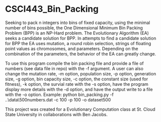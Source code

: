 # CSCI443_Bin_Packing

Seeking to pack n integers into bins of fixed capacity, using the minimal number of bins possible, the One Dimensional Minimum Bin Packing Problem (BPP) is an NP-Hard problem. The Evolutionary Algorithm (EA) seeks a candidate solution for BPP. In attempts to find a candidate solution for BPP the EA uses mutation, a round robin selection, strings of floating point values as chromosomes, and parameters. Depending on the combination of the parameters, the behavior of the EA can greatly change.

To use this program compile the bin packing file and provide a file of numbers (see data file in repo) with the -f argument. A user can also change the mutation rate, -m option, population size, -p option, generation size, -g option, bin capacity size, -c option, the constant size (used for fitness), -k option, the survial rate with the -s option, have the program display more details with the -d option, and have the output write to a file with the -o option.
Example:
python bin_packing.py -f ..\\data\\500numbers.dat -c 100 -p 100 -o dataset500


This project was created for a Evolutionary Computation class at St. Cloud State University in collaborations with Ben Jacobs.